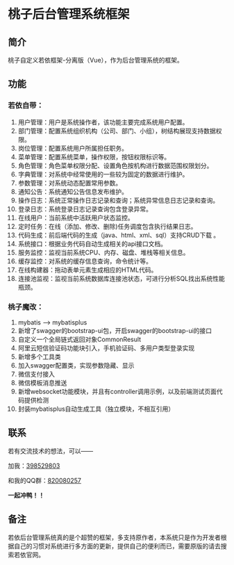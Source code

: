 # 桃子后台管理系统框架

## 简介
桃子自定义若依框架-分离版（Vue），作为后台管理系统的框架。

## 功能

### 若依自带：

1. 用户管理：用户是系统操作者，该功能主要完成系统用户配置。
2. 部门管理：配置系统组织机构（公司、部门、小组），树结构展现支持数据权限。
3. 岗位管理：配置系统用户所属担任职务。
4. 菜单管理：配置系统菜单，操作权限，按钮权限标识等。
5. 角色管理：角色菜单权限分配、设置角色按机构进行数据范围权限划分。
6. 字典管理：对系统中经常使用的一些较为固定的数据进行维护。
7. 参数管理：对系统动态配置常用参数。
8. 通知公告：系统通知公告信息发布维护。
9. 操作日志：系统正常操作日志记录和查询；系统异常信息日志记录和查询。
10. 登录日志：系统登录日志记录查询包含登录异常。
11. 在线用户：当前系统中活跃用户状态监控。
12. 定时任务：在线（添加、修改、删除)任务调度包含执行结果日志。
13. 代码生成：前后端代码的生成（java、html、xml、sql）支持CRUD下载 。
14. 系统接口：根据业务代码自动生成相关的api接口文档。
15. 服务监控：监视当前系统CPU、内存、磁盘、堆栈等相关信息。
16. 缓存监控：对系统的缓存信息查询，命令统计等。
17. 在线构建器：拖动表单元素生成相应的HTML代码。
18. 连接池监视：监视当前系统数据库连接池状态，可进行分析SQL找出系统性能瓶颈。

### 桃子魔改：

1. mybatis --> mybatisplus
2. 新增了swagger的bootstrap-ui包，开启swagger的bootstrap-ui的接口
3. 自定义一个全局链式返回对象CommonResult
4. 阿里云短信验证码功能块引入，手机验证码、多用户类型登录实现
5. 新增多个工具类
6. 加入swagger配置类，实现参数隐藏、显示
7. 微信支付接入
8. 微信模板消息推送
9. 新增websocket功能模块，并且有controller调用示例，以及前端测试页面代码提供检测
10. 封装mybatisplus自动生成工具（独立模块，不相互引用）

## 联系

若有交流技术的想法，可以——

加我：[398529803](https://qm.qq.com/cgi-bin/qm/qr?k=nh1Na88Ead5K7jSWzgXa2XH1lja_IRNB&noverify=0)

和我的QQ群：[820080257](https://jq.qq.com/?_wv=1027&k=9hiRLyoh)

**一起冲鸭！！**

## 备注

若依后台管理系统真的是个超赞的框架，多支持原作者，本系统只是作为开发者根据自己的习惯对系统进行多方面的更新，提供自己的便利而已，需要原版的请去搜索若依官网。

